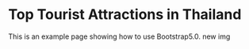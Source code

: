 Top Tourist Attractions in Thailand
============
This is an example page showing how to use Bootstrap5.0.
new img
